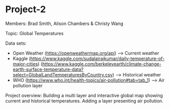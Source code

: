 # Project-2

Members: Brad Smith, Alison Chambers & Christy Wang

Topic: Global Temperatures

Data sets:
- Open Weather (https://openweathermap.org/api) --> Current weather
- Kaggle (https://www.kaggle.com/sudalairajkumar/daily-temperature-of-major-cities) (https://www.kaggle.com/berkeleyearth/climate-change-earth-surface-temperature-data?select=GlobalLandTemperaturesByCountry.csv) --> Historical weather
- WHO (https://www.who.int/health-topics/air-pollution#tab=tab_1) --> Air pollution layer 

Project overview:
Building a multi layer and interactive global map showing current and historical temperatures. Adding a layer presenting air pollution.

